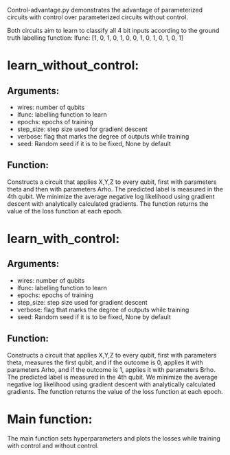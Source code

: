 Control-advantage.py demonstrates the advantage of parameterized circuits with control over parameterized circuits without control.

Both circuits aim to learn to classify all 4 bit inputs according to the ground truth labelling function:
lfunc: [1, 0, 1, 0, 1, 0, 0, 1, 0, 1, 0, 1, 0, 1]

# learn_without_control:
## Arguments: 
* wires: number of qubits
* lfunc: labelling function to learn
* epochs: epochs of training
* step_size: step size used for gradient descent
* verbose: flag that marks the degree of outputs while training
* seed: Random seed if it is to be fixed, None by default
## Function:
Constructs a circuit that applies X,Y,Z to every qubit, first with parameters theta and then with parameters Arho. The predicted label is measured in the 4th qubit. We minimize the average negative log likelihood using gradient descent with analytically calculated gradients. The function returns the value of the loss function at each epoch.

# learn_with_control:
## Arguments: 
* wires: number of qubits
* lfunc: labelling function to learn
* epochs: epochs of training
* step_size: step size used for gradient descent
* verbose: flag that marks the degree of outputs while training
* seed: Random seed if it is to be fixed, None by default
## Function:
Constructs a circuit that applies X,Y,Z to every qubit, first with parameters theta, measures the first qubit, and if the outcome is 0, applies it with parameters Arho, and if the outcome is 1, applies it with parameters Brho. The predicted label is measured in the 4th qubit. We minimize the average negative log likelihood using gradient descent with analytically calculated gradients. The function returns the value of the loss function at each epoch.

# Main function:

The main function sets hyperparameters and plots the losses while training with control and without control.